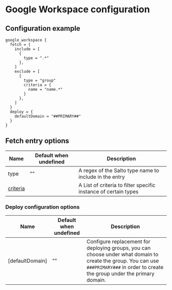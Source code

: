 # Google Workspace configuration

## Configuration example

```hcl
google_workspace {
  fetch = {
    include = [
      {
        type = ".*"
      },
    ]
    exclude = [
      {
        type = "group"
        criteria = {
          name = "name.*"
        }
      },
    ]
  }
  deploy = {
    defaultDomain = "##PRIMARY##"
  }
}
```

## Fetch entry options

| Name                              | Default when undefined | Description                                                     |
| --------------------------------- | ---------------------- | --------------------------------------------------------------- |
| type                              | ""                     | A regex of the Salto type name to include in the entry          |
| [criteria](#fetch-entry-criteria) |                        | A List of criteria to filter specific instance of certain types |

### Deploy configuration options

| Name                         | Default when undefined | Description                                                                                                             |
| ---------------------------- | ---------------------- | ----------------------------------------------------------------------------------------------------------------------- |
| [defaultDomain] | ""                     | Configure replacement for deploying groups, you can choose under what domain to create the group. You can use  `###PRIMARY###` in order to create the group under the primary domain.  |

